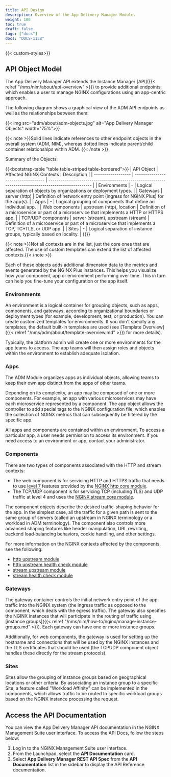 ```yaml
---
title: API Design
description: Overview of the App Delivery Manager Module.
weight: 100
toc: true
draft: false
tags: ["docs"]
docs: "DOCS-1138"
---
```


{{< custom-styles>}}

## API Object Model

The App Delivery Manager API extends the Instance Manager [API]({{< relref "/nms/nim/about/api-overview" >}}) to provide additional endpoints, which enables a user to manage NGINX configurations using an app-centric approach.

The following diagram shows a graphical view of the ADM API endpoints as well as the relationships between them:

{{< img src="adm/about/adm-objects.jpg" alt="App Delivery Manager Objects" width="75%">}}

{{< note >}}Solid lines indicate references to other endpoint objects in the overall system (ADM, NIM), whereas dotted lines indicate parent/child container relationships within ADM. {{< /note >}}

Summary of the Objects:

{{<bootstrap-table "table table-striped table-bordered">}}
| API Object         | Affected NGINX Contexts            | Description                                                                                         |
| ------------------ | ---------------------------------- | --------------------------------------------------------------------------------------------------- |
| Environments       | -                                  | Logical separation of objects by organizations or deployment types.                                 |
| Gateways           | server (http)                      | Definition of network entry point (ingress for NGINX Plus) for the app(s).                              |
| Apps               | -                                  | Logical grouping of components that define an individual app.                                       |
| Web components     | upstream (http), location          | Definition of a microservice or part of a microservice that implements a HTTP or HTTPS app.         |
| TCP/UDP components | server (stream), upstream (stream) | Definition of a microservice or part of a microservice that implements a TCP, TC+TLS, or UDP app.   |
| Sites              | -                                  | Logical separation of instance groups, typically based on locality.                                 |
{{</bootstrap-table>}}

{{< note >}}Not all contexts are in the list, just the core ones that are affected. The use of custom templates can extend the list of affected contexts.{{< /note >}}

Each of these objects adds additional dimension data to the metrics and events generated by the NGINX Plus instances. This helps you visualize how your component, app or environment performing over time. This in turn can help you fine-tune your configuration or the app itself.

### Environments

An environment is a logical container for grouping objects, such as apps, components, and gateways, according to organizational boundaries or deployment types (for example, development, test, or production). You can create customized templates for environments. If you don't specify any templates, the default built-in templates are used (see [Template Overview]({{< relref "/nms/adm/about/template-overview.md" >}}) for more details).

Typically, the platform admin will create one or more environments for the app teams to access. The app teams will then assign roles and objects within the environment to establish adequate isolation.

### Apps

The ADM Module organizes apps as individual objects, allowing teams to keep their own app distinct from the apps of other teams.

Depending on its complexity, an app may be composed of one or more components. For example, an app with various microservices may have each microservice represented by a component. The app object allows the controller to add special tags to the NGINX configuration file, which enables the collection of NGINX metrics that can subsequently be filtered by the specific app.

All apps and components are contained within an environment. To access a particular app, a user needs permission to access its environment. If you need access to an environment or app, contact your administrator.

### Components

There are two types of components associated with the HTTP and stream contexts:

- The web component is for servicing HTTP and HTTPS traffic that needs to use [level 7](https://www.nginx.com/resources/glossary/layer-7-load-balancing/) features provided by the [NGINX http core module](https://nginx.org/en/docs/http/ngx_http_core_module.html).
- The TCP/UDP component is for servicing TCP (including TLS) and UDP traffic at level 4 and uses the [NGINX stream core module](https://nginx.org/en/docs/stream/ngx_stream_core_module.html).

The component objects describe the desired traffic-shaping behavior for the app. In the simplest case, all the traffic for a given path is sent to the same group of servers (called an upstream in NGINX terminology or a workload in ADM terminology). The component also controls more advanced shaping features like header manipulation, URL rewriting, backend load‑balancing behaviors, cookie handling, and other settings.

For more information on the NGINX contexts affected by the components, see the following:

- [http upstream module](https://nginx.org/en/docs/http/ngx_http_upstream_module.html)
- [http upstream health check module](https://nginx.org/en/docs/http/ngx_http_upstream_hc_module.html)
- [stream upstream module](https://nginx.org/en/docs/stream/ngx_stream_upstream_module.html)
- [stream health check module](https://nginx.org/en/docs/stream/ngx_stream_upstream_hc_module.html)

### Gateways

The gateway container controls the initial network entry point of the app traffic into the NGINX system (the ingress traffic as opposed to the component, which deals with the egress traffic). The gateway also specifies the NGINX instances that will participate in the routing of traffic using [instance groups]({{< relref "/nms/nim/how-to/nginx/manage-instance-groups.md" >}}). Each gateway can have one or more instance groups.

Additionally, for web components, the gateway is used for setting up the hostname and connections that will be used by the NGINX instances and the TLS certificates that should be used (the TCPUDP component object handles these directly for the stream protocols).

### Sites

Sites allow the grouping of instance groups based on geographical locations or other criteria. By associating an instance group to a specific Site, a feature called "Workload Affinity" can be implemented in the components, which allows traffic to be routed to specific workload groups based on the NGINX instance processing the request.

## Access the API Documentation

You can view the App Delivery Manager API documentation in the NGINX Management Suite user interface. To access the API Docs, follow the steps below:

1. Log in to the NGINX Management Suite user interface.
1. From the Launchpad, select the **API Documentation** card.
1. Select **App Delivery Manager REST API Spec** from the **API Documentation** list in the sidebar to display the API Reference documentation.
